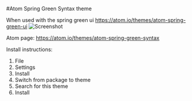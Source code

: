 #Atom Spring Green Syntax theme

When used with the spring green ui https://atom.io/themes/atom-spring-green-ui
![Screenshot](http://imgur.com/t9jJ0vK.png)


Atom page: https://atom.io/themes/atom-spring-green-syntax

Install instructions:

<ol>
<liOpen Atom</li>
<li>File</li>
<li>Settings</li>
<li>Install</li>
<li>Switch from package to theme</li>
<li>Search for this theme</li>
<li>Install</li>
</ol>
